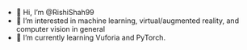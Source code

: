 - 👋 Hi, I’m @RishiShah99
- 👀 I’m interested in machine learning, virtual/augmented reality, and computer vision in general
- 🌱 I’m currently learning Vuforia and PyTorch. 
<!---
RishiShah99/RishiShah99 is a ✨ special ✨ repository because its `README.md` (this file) appears on your GitHub profile.
You can click the Preview link to take a look at your changes.
--->
